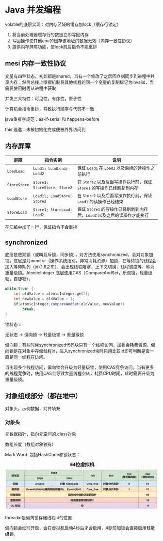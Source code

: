 # Java 并发编程

volatile的底层实现：对内存区域的缓存加lock（缓存行锁定）

1. 将当前处理器缓存行的数据立即写回内存
2. 写回操作使其他cpu的缓存该地址的数据无效（内存一致性协议）
3. 提供内存屏障功能，使lock前后指令不能重排

## mesi 内存一致性协议

变量有四种状态，初始都是shared，当有一个修改了之后回立刻同步到进程中共享内存，然后总线上嗅探机制将其他线程的同一个变量的复制标记为invalid，当需要使用时再从进程中获取

并发三大特性：可见性，有序性，原子性

计算机会指令重排，导致执行顺序与代码不一致

java重排序规范：as-if-serial 和 happens-before

this 逃逸：未被初始化完成便被外界访问到

## 内存屏障

| 屏障           | 指令实例                       | 说明                                                                          |
| -------------- | ------------------------------ | ----------------------------------------------------------------------------- |
| `LoadLoad`   | `Load1; LoadLoad; Load2`     | 保证 `Load1` 在 `Load2` 以及后续的读操作之前执行                          |
| `StoreStore` | `Store1; StoreStore; Store2` | 在 `Store2` 以及后面写操作执行前，保证 `Store1` 的写操作已经刷新到内存    |
| `LoadStore`  | `Load1l; LoadStore; Store2`  | 在 `Store2` 以及后面写操作执行前，保证 `Load1` 的读操作已经结束           |
| `StoreLoad`  | `Store1; StoreLoad; Load2`   | 保证 `Store1` 的写操作已经刷新到内存后，`Load2` 以及之后的读操作才能执行 |

在汇编中加了一行，保证指令不会重排

## synchronized

底层是悲观锁（或叫互斥锁，同步锁），对方法使用synchronized，会对对象加锁。底层是对monitor（操作系统级别，非常消耗资源）加锁，在等待锁的线程会加入等待队列（jdk1.6之前），会出现线程阻塞，上下文切换，线程调度等，称为重量级锁。AtomicInteger 底层使用CAS（CompareAndSet，乐观锁，轻量级锁，自旋锁），

```java
while(true) {
    int oldValue = atomicInteger.get();
    int newValue = oldValue + 1;
    if(atomicInteger.compareAndSet(oldValue, newValue))
        break;
}
```

锁状态：

无状态 -> 偏向锁 -> 轻量级锁 -> 重量级锁

偏向锁：有些时候synchronized代码块只有一个线程访问，加锁会耗费资源，偏向锁是在对象中存储线程id，进入synchronized块时只用比较id即可判断是否一直是同一线程在访问。

当出现多个线程访问，偏向锁会升级为轻量级锁，使用CAS竞争访问。当有更多的线程竞争时，使用CAS会导致大量线程空转，耗费CPU时间，此时需要升级为重量级锁。

## 对象组成部分（都在堆中）

对象头，示例数据，对齐填充

### 对象头

元数据指针，指向元空间的.class对象

数组长度（数组对象独有）

Mark Word: 包括HashCode和锁状态：

![1679905574690](image/并发编程/1679905574690.png)

threadid是偏向锁存储线程id的位置

偏向锁会延时开启，会在虚拟机启动4秒后才会启用，4秒前加锁会直接启用轻量级锁。
